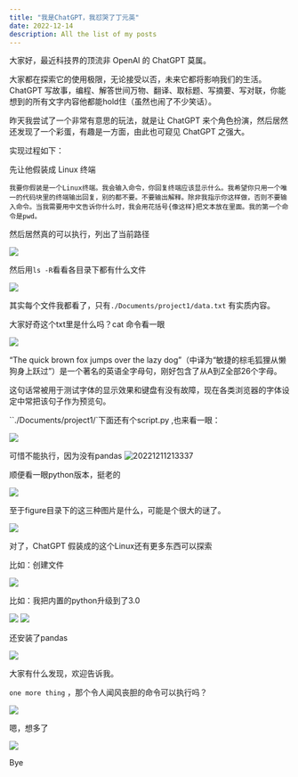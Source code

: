 ```yaml
---
title: "我是ChatGPT，我怼哭了丁元英"
date: 2022-12-14
description: All the list of my posts
---
```


大家好，最近科技界的顶流非 OpenAI 的 ChatGPT 莫属。

大家都在探索它的使用极限，无论接受以否，未来它都将影响我们的生活。ChatGPT 写故事，编程、解答世间万物、翻译、取标题、写摘要、写对联，你能想到的所有文字内容他都能hold住（虽然也闹了不少笑话）。

昨天我尝试了一个非常有意思的玩法，就是让 ChatGPT 来个角色扮演，然后居然还发现了一个彩蛋，有趣是一方面，由此也可窥见 ChatGPT 之强大。

实现过程如下：

先让他假装成 Linux 终端

```
我要你假装是一个Linux终端。我会输入命令，你回复终端应该显示什么。我希望你只用一个唯一的代码块里的终端输出回复，别的都不要。不要输出解释。除非我指示你这样做，否则不要输入命令。当我需要用中文告诉你什么时，我会用花括号{像这样}把文本放在里面。我的第一个命令是pwd。
```

然后居然真的可以执行，列出了当前路径

![](https://my-wechat.oss-cn-beijing.aliyuncs.com/20221211205338.png)


然后用`ls -R`看看各目录下都有什么文件

![](https://my-wechat.oss-cn-beijing.aliyuncs.com/20221211210135.png)


其实每个文件我都看了，只有`./Documents/project1/data.txt` 有实质内容。

大家好奇这个txt里是什么吗？cat 命令看一眼


![](https://my-wechat.oss-cn-beijing.aliyuncs.com/20221211205633.png)


“The quick brown fox jumps over the lazy dog”（中译为“敏捷的棕毛狐狸从懒狗身上跃过”）是一个著名的英语全字母句，刚好包含了从A到Z全部26个字母。

这句话常被用于测试字体的显示效果和键盘有没有故障，现在各类浏览器的字体设定中常把该句子作为预览句。


``./Documents/project1/`下面还有个script.py ,也来看一眼：

![](https://my-wechat.oss-cn-beijing.aliyuncs.com/20221211205741.png)


可惜不能执行，因为没有pandas
![20221211213337](https://my-wechat.oss-cn-beijing.aliyuncs.com/20221211213337.png)


顺便看一眼python版本，挺老的

![](https://my-wechat.oss-cn-beijing.aliyuncs.com/20221211213413.png)

至于figure目录下的这三种图片是什么，可能是个很大的谜了。

![](https://my-wechat.oss-cn-beijing.aliyuncs.com/20221211205902.png)




对了，ChatGPT 假装成的这个Linux还有更多东西可以探索

比如：创建文件

![](https://my-wechat.oss-cn-beijing.aliyuncs.com/20221211223047.png)


比如：我把内置的python升级到了3.0

![](https://my-wechat.oss-cn-beijing.aliyuncs.com/20221211224306.png)
![](https://my-wechat.oss-cn-beijing.aliyuncs.com/20221211224323.png)

还安装了pandas

![](https://my-wechat.oss-cn-beijing.aliyuncs.com/20221211224348.png)

大家有什么发现，欢迎告诉我。


`one more thing` ，那个令人闻风丧胆的命令可以执行吗？

![](https://my-wechat.oss-cn-beijing.aliyuncs.com/20221211221822.png)


嗯，想多了

![](https://my-wechat.oss-cn-beijing.aliyuncs.com/20221211221858.png)

Bye